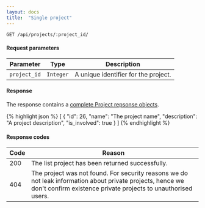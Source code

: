 ```yaml
---
layout: docs
title:  "Single project"
---
```


`````````````````````
GET /api/projects/:project_id/
`````````````````````

#### Request parameters

Parameter         | Type        | Description
------------------|-------------|--------------------------------------
`project_id`      | `Integer`   | A unique identifier for the project.

#### Response

The response contains a [complete Project repsonse objects](response-project.html).

{% highlight json %}
[
  {
    "id": 26,
    "name": "The project name", 
    "description": "A project description",
    "is_involved": true
  }
]
{% endhighlight %}


#### Response codes

Code  |  Reason
------|-----------------------------------------
 200  |  The list project has been returned successfully.
 404  |  The project was not found. For security reasons we do not leak information about private projects, hence we don't confirm existence private projects to unauthorised users.